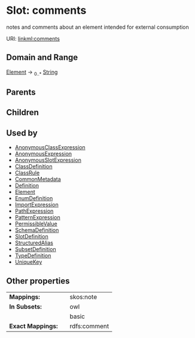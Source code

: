 
# Slot: comments


notes and comments about an element intended for external consumption

URI: [linkml:comments](https://w3id.org/linkml/comments)


## Domain and Range

[Element](Element.md) &#8594;  <sub>0..\*</sub> [String](String.md)

## Parents


## Children


## Used by

 * [AnonymousClassExpression](AnonymousClassExpression.md)
 * [AnonymousExpression](AnonymousExpression.md)
 * [AnonymousSlotExpression](AnonymousSlotExpression.md)
 * [ClassDefinition](ClassDefinition.md)
 * [ClassRule](ClassRule.md)
 * [CommonMetadata](CommonMetadata.md)
 * [Definition](Definition.md)
 * [Element](Element.md)
 * [EnumDefinition](EnumDefinition.md)
 * [ImportExpression](ImportExpression.md)
 * [PathExpression](PathExpression.md)
 * [PatternExpression](PatternExpression.md)
 * [PermissibleValue](PermissibleValue.md)
 * [SchemaDefinition](SchemaDefinition.md)
 * [SlotDefinition](SlotDefinition.md)
 * [StructuredAlias](StructuredAlias.md)
 * [SubsetDefinition](SubsetDefinition.md)
 * [TypeDefinition](TypeDefinition.md)
 * [UniqueKey](UniqueKey.md)

## Other properties

|  |  |  |
| --- | --- | --- |
| **Mappings:** | | skos:note |
| **In Subsets:** | | owl |
|  | | basic |
| **Exact Mappings:** | | rdfs:comment |


